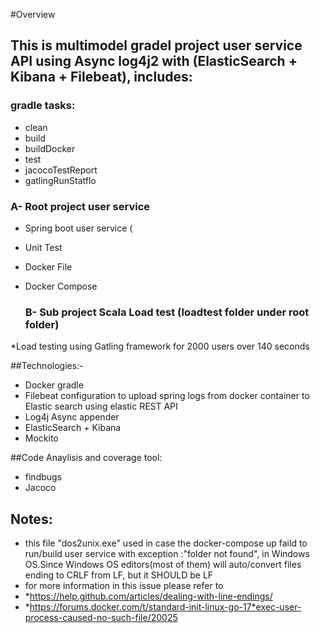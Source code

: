 #Overview
## This is multimodel gradel project user service API using Async log4j2 with (ElasticSearch + Kibana + Filebeat), includes:

### gradle tasks:
* clean
* build
* buildDocker
* test
* jacocoTestReport
* gatlingRunStatflo


 ###  A- Root project user service
* Spring boot user service (
* Unit Test
* Docker File
* Docker Compose

  ### B- Sub project Scala Load test (loadtest folder under root folder)
*Load testing using Gatling framework for 2000 users over 140 seconds

##Technologies:-
* Docker gradle
* Filebeat configuration to upload spring logs from docker container to Elastic search using elastic REST API
* Log4j Async appender
* ElasticSearch + Kibana
* Mockito

##Code Anaylisis and coverage tool:
* findbugs
* Jacoco

## Notes:
* this file "dos2unix.exe" used in case the docker-compose up faild to run/build user service with exception :"folder not found",
 in Windows OS.Since Windows OS editors(most of them) will auto/convert files ending to CRLF from LF, but it SHOULD be LF
* for more information in this issue please refer to
* *https://help.github.com/articles/dealing-with-line-endings/
* *https://forums.docker.com/t/standard-init-linux-go-17*exec-user-process-caused-no-such-file/20025